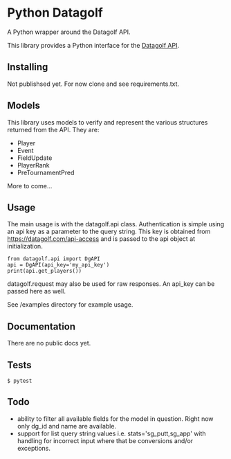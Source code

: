 # Python Datagolf

A Python wrapper around the Datagolf API.

This library provides a Python interface for the [Datagolf API](https://datagolf.com/). 

##  Installing 
Not publishsed yet.
For now clone and see requirements.txt. 


## Models
This library uses models to verify and represent the various structures returned from the API. They are:
- Player
- Event
- FieldUpdate
- PlayerRank
- PreTournamentPred

More to come...

## Usage 
The main usage is with the datagolf.api class. Authentication is simple using an api key as a parameter to the query string. This key is obtained from https://datagolf.com/api-access and is passed to the api object at initialization. 

```
from datagolf.api import DgAPI
api = DgAPI(api_key='my_api_key')
print(api.get_players())
```

 datagolf.request may also be used for raw responses. An api_key can be passed here as well. 

 See /examples directory for example usage. 

## Documentation 
There are no public docs yet. 

## Tests
```
$ pytest
``` 

## Todo 
- ability to filter all available fields for the model in question. Right now only dg_id and name are available. 
- support for list query string values i.e. stats='sg_putt,sg_app' with handling for incorrect input where that be conversions and/or exceptions.